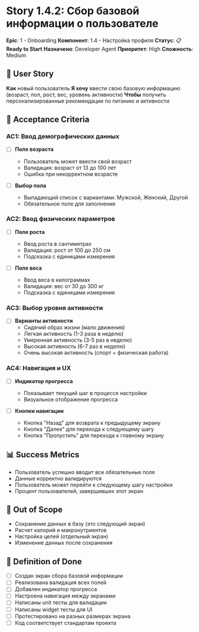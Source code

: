 # Story 1.4.2: Сбор базовой информации о пользователе

**Epic**: 1 - Onboarding
**Компонент**: 1.4 - Настройка профиля
**Статус**: 📋 **Ready to Start**
**Назначено**: Developer Agent
**Приоритет**: High
**Сложность**: Medium

## 📖 User Story

**Как** новый пользователь
**Я хочу** ввести свою базовую информацию (возраст, пол, рост, вес, уровень активности)
**Чтобы** получить персонализированные рекомендации по питанию и активности

## 🎯 Acceptance Criteria

### AC1: Ввод демографических данных
- [ ] **Поле возраста**
  - Пользователь может ввести свой возраст
  - Валидация: возраст от 13 до 100 лет
  - Ошибка при некорректном возрасте

- [ ] **Выбор пола**
  - Выпадающий список с вариантами: Мужской, Женский, Другой
  - Обязательное поле для заполнения

### AC2: Ввод физических параметров
- [ ] **Поле роста**
  - Ввод роста в сантиметрах
  - Валидация: рост от 100 до 250 см
  - Подсказка с единицами измерения

- [ ] **Поле веса**
  - Ввод веса в килограммах
  - Валидация: вес от 30 до 300 кг
  - Подсказка с единицами измерения

### AC3: Выбор уровня активности
- [ ] **Варианты активности**
  - Сидячий образ жизни (мало движения)
  - Легкая активность (1-3 раза в неделю)
  - Умеренная активность (3-5 раз в неделю)
  - Высокая активность (6-7 раз в неделю)
  - Очень высокая активность (спорт + физическая работа)

### AC4: Навигация и UX
- [ ] **Индикатор прогресса**
  - Показывает текущий шаг в процессе настройки
  - Визуальное отображение прогресса

- [ ] **Кнопки навигации**
  - Кнопка "Назад" для возврата к предыдущему экрану
  - Кнопка "Далее" для перехода к следующему шагу
  - Кнопка "Пропустить" для перехода к главному экрану

## 📊 Success Metrics
- Пользователь успешно вводит все обязательные поля
- Данные корректно валидируются
- Пользователь может перейти к следующему шагу настройки
- Процент пользователей, завершивших этот экран

## 🚧 Out of Scope
- Сохранение данных в базу (это следующий экран)
- Расчет калорий и макронутриентов
- Настройка целей (отдельный экран)
- Изменение данных после сохранения

## 📝 Definition of Done
- [ ] Создан экран сбора базовой информации
- [ ] Реализована валидация всех полей
- [ ] Добавлен индикатор прогресса
- [ ] Настроена навигация между экранами
- [ ] Написаны unit тесты для валидации
- [ ] Написаны widget тесты для UI
- [ ] Протестировано на разных размерах экрана
- [ ] Код соответствует стандартам проекта 